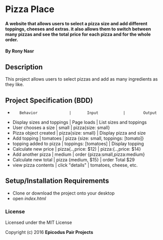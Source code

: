 # Pizza Place

#### A website that allows users to select a pizza size and add different toppings, cheeses and extras. it also allows them to switch between many pizzas and see the total price for each pizza and for the whole order.

#### By Rony Nasr

## Description

This project allows users to select pizzas and add as many ingredients as they like.

## Project Specification (BDD)

*        Behavior              |       Input           |        Output         
*  Display sizes and toppings  | Page loads            | List sizes and toppings
*  User chooses a size         | small                 | pizza{size: small}
*  Pizza object created        | pizza{size: small}    | Display pizza and size
*  Add topping                 | tomatoes              | pizza {size: small, toppings: [tomato]}
*  topping added to pizza      | toppings: [tomatoes]  | Display topping
*  Calculate new price         | pizza{..,price: $12)  | pizza:{..,price: $14}
*  Add another pizza           | medium                | order {pizza:small,pizza:medium}
*  Calculate new total         | pizza {medium, $15}   | order Total $29
*  view pizza contents         | click "details"       | tomatoes, cheese, etc.



## Setup/Installation Requirements

* Clone or download the project onto your desktop
* open _index.html_



### License

Licensed under the MIT License

Copyright (c) 2016 **Epicodus Pair Projects**
